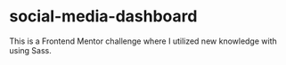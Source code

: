 # social-media-dashboard
This is a Frontend Mentor challenge where I utilized new knowledge with using Sass.
